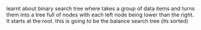 learnt about binary search tree where takes  a group of data items and turns them into a tree full of nodes with each left node being lower than the right.
It starts at the root. this is going to be the balance search tree (its sorted)